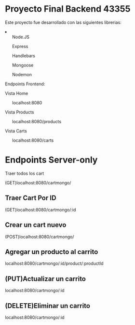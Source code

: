 <div>
<h1>Proyecto Final Backend 43355</h1>
<p> Este proyecto fue desarrollado con las siguientes librerias:</p>
    <li>
    <ul>Node.JS</ul>
    <ul>Express</ul>
    <ul>Handlebars</ul>
    <ul>Mongoose</ul>
    <ul>Nodemon</ul>
    </li>

<p> Endpoints Frontend:</p>
    <p>Vista Home</p>
    <ul>localhost:8080</ul>
    <p> Vista Products</p>
        <ul>localhost:8080/products</ul>
    <p>Vista Carts</p>
<ul>localhost:8080/carts</ul>

<h1>Endpoints Server-only</h1>
    <p>Traer todos los cart</p>
    <p>(GET)localhost:8080/cartmongo/</p>
    <h2>Traer Cart Por ID</h2>
    <p>(GET)localhost:8080/cartmongo/:id </p>
    <h2>Crear un cart nuevo</h2>
    <p>(POST)localhost:8080/cartmongo/</p>
    <h2>Agregar un producto al carrito</h2>
    <p>localhost:8080/cartmongo/:id/product/:productId</p>
    <h2>(PUT)Actualizar un carrito</h2>
    <p>localhost:8080/cartmongo/:id</p>
    <h2><b>(DELETE)</b>Eliminar un carrito</h2>
    <p>localhost:8080/cartmongo/:id</p>
